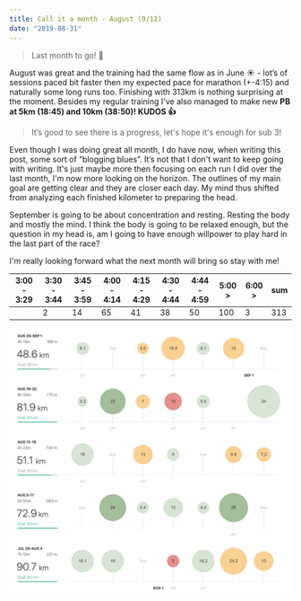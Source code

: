 ```yaml
---
title: Call it a month - August (9/12)
date: "2019-08-31"
---
```

> Last month to go! 🏁 

August was great and the training had the same flow as in June ☀️ - lot’s of sessions paced bit faster then my expected pace for marathon (+-4:15) and naturally some long runs too. Finishing with 313km is nothing surprising at the moment. Besides my regular training I've also managed to make new **PB at 5km (18:45) and 10km (38:50)! KUDOS 👍** 


> It’s good to see there is a progress, let's hope it's enough for sub 3!

Even though I was doing great all month, I do have now, when writing this post, some sort of “blogging blues”. It’s not that I don't want to keep going with writing. It's just maybe more then focusing on each run I did over the last month, I'm now more looking on the horizon. The outlines of my main goal are getting clear and they are closer each day. My mind thus shifted from analyzing each finished kilometer to preparing the head.

September is going to be about concentration and resting. Resting the body and mostly the mind. I think the body is going to be relaxed enough, but the question in my head is, am I going to have enough willpower to play hard in the last part of the race? 

I'm really looking forward what the next month will bring so stay with me!


| **3:00 - 3:29** | **3:30 - 3:44** | **3:45 - 3:59** | **4:00 - 4:14** | **4:15 - 4:29** | **4:30 - 4:44** | **4:44 - 4:59** | **5:00 >** | **6:00 >** | **sum** |
| --------------- | --------------- | --------------- | --------------- | --------------- | --------------- | --------------- | ---------- | ---------- | ------- |
|                 | 2               | 14              | 65              | 41              | 38              | 50              | 100        | 3          | 313     |


![July](august.png)
